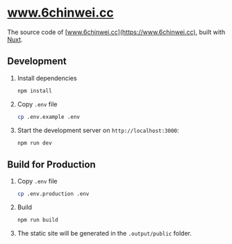 # www.6chinwei.cc
The source code of [www.6chinwei.cc](https://www.6chinwei.cc), built with [Nuxt](https://nuxt.com/).

## Development
1. Install dependencies  
   ```sh
   npm install
   ```
1. Copy `.env` file
   ```sh
   cp .env.example .env
   ```
1. Start the development server on `http://localhost:3000`:
   ```sh
   npm run dev
   ```

## Build for Production
1. Copy `.env` file
   ```sh
   cp .env.production .env
   ```
1. Build
   ```sh
   npm run build
   ```
1. The static site will be generated in the `.output/public` folder.
